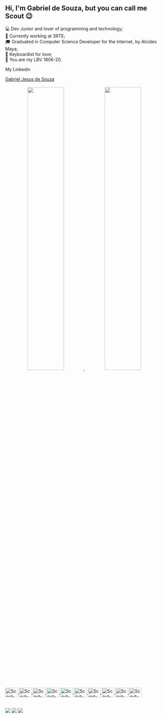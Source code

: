 ## Hi, I'm Gabriel de Souza, but you can call me Scout 😉

💻 Dev Junior and lover of programming and technology; <br />
👔 Currently working at 3RTE; <br />
🎓 Graduated in Computer Science Developer for the Internet, by Alcides Maya; <br />
🎹 Keyboardist for love; <br />
🌟 You are my LBV 1806-20. <br />


My Linkedin
<div>
  <class="badge-base LI-profile-badge" data-locale="pt_BR" data-size="medium" data-theme="dark" data-type="VERTICAL" data-vanity="gabrieljdesouza" data-version="v1"><a    class="badge-base__link LI-simple-link" href="https://br.linkedin.com/in/gabrieljdesouza?trk=profile-badge">Gabriel Jesus de Souza</a>
  </div>

<br />
<div align="center">
  <a href="https://github.com/ScoutDevBR">
   <img width="48%" src="https://github-readme-stats.vercel.app/api?username=ScoutDevBR&show_icons=true&theme=dark&include_all_commits=true&count_private=true"/>
   <img width="48%" src="https://github-readme-stats.vercel.app/api/top-langs/?username=ScoutDevBR&layout=compact&langs_count=7&theme=dark"/>
</div>
<br />
<div
  style="display: inline_block"><br>
  <img align="center" alt="Scout-Arduino" height="30" width="40" src="https://cdn.jsdelivr.net/gh/devicons/devicon/icons/arduino/arduino-original-wordmark.svg">
  <img align="center" alt="Scout-C" height="30" width="40" src="https://cdn.jsdelivr.net/gh/devicons/devicon/icons/c/c-original.svg">
  <img align="center" alt="Scout-C++" height="30" width="40" src="https://cdn.jsdelivr.net/gh/devicons/devicon/icons/cplusplus/cplusplus-original.svg">
  <img align="center" alt="Scout-C#" height="30" width="40" src="https://cdn.jsdelivr.net/gh/devicons/devicon/icons/csharp/csharp-original.svg">
  <img align="center" alt="Scout-Debian" height="30" width="40" src="https://cdn.jsdelivr.net/gh/devicons/devicon/icons/debian/debian-original.svg">
  <img align="center" alt="Scout-MySQL" height="30" width="40" src="https://cdn.jsdelivr.net/gh/devicons/devicon/icons/mysql/mysql-original.svg">
  <img align="center" alt="Scout-Linux" height="30" width="40" src="https://cdn.jsdelivr.net/gh/devicons/devicon/icons/linux/linux-original.svg">
  <img align="center" alt="Scout-Python" height="30" width="40" src="https://cdn.jsdelivr.net/gh/devicons/devicon/icons/python/python-original.svg">
  <img align="center" alt="Scout-Photoshop" height="30" width="40" src="https://cdn.jsdelivr.net/gh/devicons/devicon/icons/photoshop/photoshop-plain.svg">
  <img align="center" alt="Scout-Premiere" height="30" width="40" src="https://cdn.jsdelivr.net/gh/devicons/devicon/icons/premierepro/premierepro-plain.svg" />
</div>
 <br />
  <br />
<div> 
  <a href="https://www.youtube.com/channel/UCU18MN8SVdc0hpffAEOLRuQ" target="_blank"><img src="https://img.shields.io/badge/YouTube-FF0000?style=for-the-badge&logo=youtube&logoColor=white" target="_blank"></a>
  <a href="https://instagram.com/bieldesouza__" target="_blank"><img src="https://img.shields.io/badge/-Instagram-%23E4405F?style=for-the-badge&logo=instagram&logoColor=white" target="_blank"></a> 
  <a href = "gabrieljedsouza@gmail.com"><img src="https://img.shields.io/badge/-Gmail-%23333?style=for-the-badge&logo=gmail&logoColor=white" target="_blank"></a>
</div>
